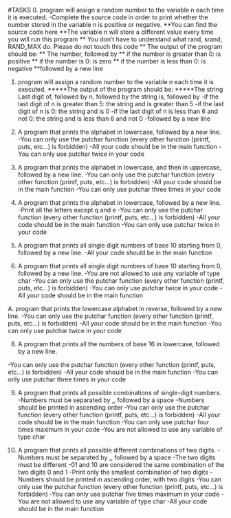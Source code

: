#TASKS
0. program will assign a random number to the variable n each time it is executed. 
    -Complete the source code in order to print whether the number stored in the variable n is positive or negative.
    **You can find the source code here
    **The variable n will store a different value every time you will run this program
   ** You don’t have to understand what rand, srand, RAND_MAX do. Please do not touch this code
   ** The output of the program should be:
   ** The number, followed by
   ** if the number is greater than 0: is positive
   ** if the number is 0: is zero
   ** if the number is less than 0: is negative
    **followed by a new line

1. program will assign a random number to the variable n each time it is executed.
    *****The output of the program should be:
    *****The string Last digit of, followed by n, followed by the string is, followed by
        -if the last digit of n is greater than 5: the string and is greater than 5
        -if the last digit of n is 0: the string and is 0
        -if the last digit of n is less than 6 and not 0: the string and is less than 6 and not 0
            -followed by a new line


2. A program that prints the alphabet in lowercase, followed by a new line.
-You can only use the putchar function (every other function (printf, puts, etc…) is forbidden)
    -All your code should be in the main function
    -You can only use putchar twice in your code

3. A program that prints the alphabet in lowercase, and then in uppercase, followed by a new line.
-You can only use the putchar function (every other function (printf, puts, etc…) is forbidden)
    -All your code should be in the main function
    -You can only use putchar three times in your code


4. A program that prints the alphabet in lowercase, followed by a new line.
-Print all the letters except q and e
-You can only use the putchar function (every other function (printf, puts, etc…) is forbidden)
    -All your code should be in the main function
    -You can only use putchar twice in your code


5. A program that prints all single digit numbers of base 10 starting from 0, followed by a new line.
-All your code should be in the main function

6. A program that prints all single digit numbers of base 10 starting from 0, followed by a new line.
-You are not allowed to use any variable of type char
-You can only use the putchar function (every other function (printf, puts, etc…) is forbidden)
    -You can only use putchar twice in your code
    -All your code should be in the main function



A. program that prints the lowercase alphabet in reverse, followed by a new line.
-You can only use the putchar function (every other function (printf, puts, etc…) is forbidden)
    -All your code should be in the main function
    -You can only use putchar twice in your code


8. A program that prints all the numbers of base 16 in lowercase, followed by a new line.

-You can only use the putchar function (every other function (printf, puts, etc…) is forbidden)
    -All your code should be in the main function
    -You can only use putchar three times in your code


9. A program that prints all possible combinations of single-digit numbers.
-Numbers must be separated by ,, followed by a space
-Numbers should be printed in ascending order
-You can only use the putchar function (every other function (printf, puts, etc…) is forbidden)
    -All your code should be in the main function
    -You can only use putchar four times maximum in your code
    -You are not allowed to use any variable of type char



10. A program that prints all possible different combinations of two digits.
-Numbers must be separated by ,, followed by a space
-The two digits must be different
-01 and 10 are considered the same combination of the two digits 0 and 1
-Print only the smallest combination of two digits
-Numbers should be printed in ascending order, with two digits
-You can only use the putchar function (every other function (printf, puts, etc…) is forbidden)
    -You can only use putchar five times maximum in your code
    -You are not allowed to use any variable of type char
    -All your code should be in the main function
